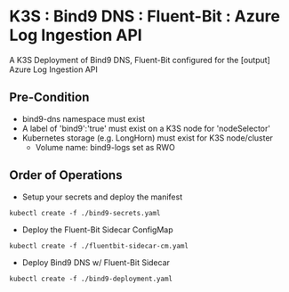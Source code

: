 # K3S : Bind9 DNS : Fluent-Bit : Azure Log Ingestion API
A K3S Deployment of Bind9 DNS, Fluent-Bit configured for the [output] Azure Log Ingestion API

## Pre-Condition
* bind9-dns namespace must exist
* A label of 'bind9':'true' must exist on a K3S node for 'nodeSelector'
* Kubernetes storage (e.g. LongHorn) must exist for K3S node/cluster
  * Volume name: bind9-logs set as RWO

## Order of Operations
* Setup your secrets and deploy the manifest
```console
kubectl create -f ./bind9-secrets.yaml
```
* Deploy the Fluent-Bit Sidecar ConfigMap
```console
kubectl create -f ./fluentbit-sidecar-cm.yaml
```
* Deploy Bind9 DNS w/ Fluent-Bit Sidecar
```console
kubectl create -f ./bind9-deployment.yaml
``` 

